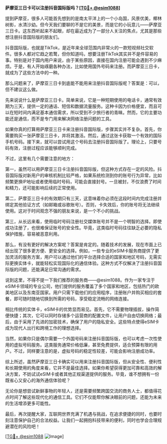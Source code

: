 **萨摩亚三日卡可以注册抖音国际版吗？[[TG💪+ @esim1088](https://t.me/s/esim1088)]**

提到萨摩亚，很多人可能首先想到的是南太平洋上的一个小岛国，风景优美，椰林树影，水清沙幼。但今天我们要聊的不是它的美景，而是它的小玩意儿——萨摩亚三日卡。这东西听起来不起眼，却在最近成为了一部分人关注的焦点，尤其是那些想注册抖音国际版的朋友们。

抖音国际版，也就是TikTok，是近年来全球范围内非常火的一款短视频社交软件。很多人都对它趋之若鹜，但你知道吗，想要注册TikTok其实并不是件容易的事。特别是对于国内用户来说，由于某些原因，直接在国内注册可能会遇到不少麻烦。于是，有人开始琢磨各种办法，比如使用国外号码来注册。而萨摩亚三日卡，就成为了这些方法中的一种。

那么问题来了，萨摩亚三日卡到底能不能用来注册抖音国际版呢？答案是：可以，但不建议这么做。

先来说说什么是萨摩亚三日卡。简单来说，它是一种短期使用的电话卡，通常有效期为三天，提供一定的通话、短信和数据流量服务。这种卡因为价格便宜，而且可以在短时间内满足基本通信需求，所以受到不少旅行者的青睐。然而，它的主要功能还是通信，而不是专门用来解决网络注册问题的工具。

如果你真的打算用萨摩亚三日卡来注册抖音国际版，步骤其实并不复杂。首先，你需要购买一张萨摩亚三日卡，并将其激活。然后，通过这张卡获取一个有效的国际手机号码。接下来，就可以尝试用这个号码去注册抖音国际版了。理论上，只要号码有效，注册过程应该能够顺利完成。

不过，这里有几个需要注意的地方：

第一，虽然可以用萨摩亚三日卡注册抖音国际版，但这种方式存在一定的风险。抖音国际版对新用户的审核机制比较严格，如果系统检测到你的账号行为异常，比如频繁更换IP地址或者使用临时号码，可能会直接封号。一旦被封，不仅浪费了时间和精力，还可能影响后续的正常使用。

第二，萨摩亚三日卡的有效期只有三天，这意味着你必须在这段时间内完成注册并绑定其他验证方式（如邮箱或谷歌账号）。否则，卡失效后，你的账号将无法继续使用。这对于时间观念不强的朋友来说，是一个不小的挑战。

第三，从长远来看，使用临时号码注册社交媒体账号并不是一个明智的选择。即使成功注册了，也很难保证账号的安全性。毕竟，这类临时号码往往缺乏必要的隐私保护措施，容易被恶意利用。

那么，有没有更好的解决方案呢？答案是肯定的。随着技术的发展，现在市面上已经出现了很多更方便、更安全的选择。例如，一些专业的eSIM卡服务商提供了更加灵活的服务方案，用户可以通过他们的平台选择合适的国家和地区号码，无需实际更换实体卡，就能轻松实现国际化的通信体验。这种方式不仅解决了注册抖音国际版的问题，还能满足日常沟通的需求。

说到这里，不得不提一下我们推荐的服务商——@esim1088。作为一家专注于eSIM卡领域的专业公司，他们提供的服务覆盖了多个国家和地区，包括热门的欧美地区以及东南亚国家。用户只需下载他们的应用程序，注册账户并购买相应的套餐，即可随时随地切换到所需的号码，享受稳定流畅的网络连接。

相比传统的实体卡，eSIM卡的优势显而易见。首先，它不需要物理插拔，操作简便快捷；其次，它可以同时存储多个运营商的配置文件，让用户自由切换网络；最后，由于采用了先进的加密技术，确保了用户的隐私安全。这些特点使得eSIM卡成为现代人出行和跨境工作的理想选择。

当然，如果你只是偶尔需要一个外国号码来注册抖音国际版，也可以考虑一次性使用的虚拟号码服务。这类服务通常价格低廉，甚至免费提供，适合预算有限的用户。不过，同样要注意的是，虚拟号码的稳定性较差，可能会影响注册成功率。

综上所述，虽然萨摩亚三日卡确实可以用来注册抖音国际版，但从安全性、便利性和长期使用的角度来看，它并不是最佳选择。如果你希望获得更加可靠和高效的解决方案，不妨试试eSIM卡或者其他正规渠道提供的服务。毕竟，谁不想拥有一份既省心又安心的海外通信体验呢？

无论你是想尝试新鲜事物的年轻人，还是需要频繁跨国交流的商务人士，都值得花点时间了解这些现代化的通信工具。它们不仅能帮你解决眼前的问题，还能为未来的生活增添更多可能性。

最后，再次提醒大家，互联网世界充满了机遇与挑战，在追求便捷的同时，也要时刻注意保护自己的合法权益。让我们一起拥抱科技带来的便利，同时也学会合理规避潜在的风险吧！

[[TG💪+ @esim1088](https://t.me/s/esim1088) ![Image](https://i.postimg.cc/4NQfJmqS/Snipaste-2025-05-13-00-14-12.png)]